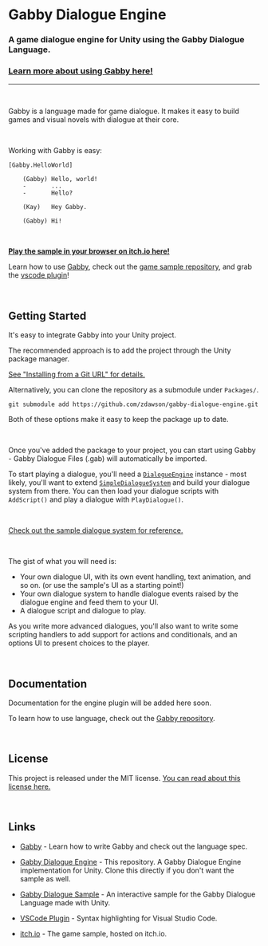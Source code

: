 # Gabby Dialogue Engine
### A game dialogue engine for Unity using the Gabby Dialogue Language.
### [**Learn more about using Gabby here!**](https://potassium-k.itch.io/gabby)
----------

<br>

Gabby is a language made for game dialogue. It makes it easy to build games and visual novels with dialogue at their core.

<br>

Working with Gabby is easy:

```
[Gabby.HelloWorld]

    (Gabby) Hello, world!
    -       ...
    -       Hello?

    (Kay)   Hey Gabby.

    (Gabby) Hi!
```
<br>

[**Play the sample in your browser on itch.io here!**](https://potassium-k.itch.io/gabby)

Learn how to use [Gabby](https://github.com/zdawson/gabby), check out the [game sample repository](https://github.com/zdawson/gabby-dialogue-sample), and grab the [vscode plugin](https://marketplace.visualstudio.com/items?itemName=PotassiumK.gabby-lang)!

<br>

## Getting Started

It's easy to integrate Gabby into your Unity project.

The recommended approach is to add the project through the Unity package manager.

[See "Installing from a Git URL" for details.](https://docs.unity3d.com/Manual/upm-ui-giturl.html)

Alternatively, you can clone the repository as a submodule under `Packages/`.

```
git submodule add https://github.com/zdawson/gabby-dialogue-engine.git
```

Both of these options make it easy to keep the package up to date.

<br>

Once you've added the package to your project, you can start using Gabby - Gabby Dialogue Files (.gab) will automatically be imported.

To start playing a dialogue, you'll need a [`DialogueEngine`](Runtime/DialogueEngine.cs) instance - most likely, you'll want to extend [`SimpleDialogueSystem`](Runtime/SimpleDialogueSystem.cs) and build your dialogue system from there. You can then load your dialogue scripts with `AddScript()` and play a dialogue with `PlayDialogue()`.

<br>

[Check out the sample dialogue system for reference.](https://github.com/zdawson/gabby-dialogue-sample/blob/master/Assets/GameSample/Scripts/GameSampleDialogueSystem.cs)

<br>

The gist of what you will need is:
- Your own dialogue UI, with its own event handling, text animation, and so on. (or use the sample's UI as a starting point!)
- Your own dialogue system to handle dialogue events raised by the dialogue engine and feed them to your UI.
- A dialogue script and dialogue to play.

As you write more advanced dialogues, you'll also want to write some scripting handlers to add support for actions and conditionals, and an options UI to present choices to the player.

<br>

## Documentation

Documentation for the engine plugin will be added here soon.

To learn how to use language, check out the [Gabby repository](https://github.com/zdawson/gabby).

<br>

## License

This project is released under the MIT license. [You can read about this license here.](https://choosealicense.com/licenses/mit/)

<br>

## Links

- [Gabby](https://github.com/zdawson/gabby) - Learn how to write Gabby and check out the language spec.

- [Gabby Dialogue Engine](https://github.com/zdawson/gabby-dialogue-engine) - This repository. A Gabby Dialogue Engine implementation for Unity. Clone this directly if you don't want the sample as well.

- [Gabby Dialogue Sample](https://github.com/zdawson/gabby-dialogue-sample) - An interactive sample for the Gabby Dialogue Language made with Unity.

- [VSCode Plugin](https://marketplace.visualstudio.com/items?itemName=PotassiumK.gabby-lang) - Syntax highlighting for Visual Studio Code.

- [itch.io](https://potassium-k.itch.io/gabby) - The game sample, hosted on itch.io.
